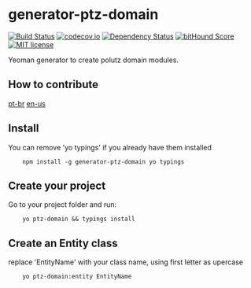 # generator-ptz-domain

[![Build Status](https://travis-ci.org/polutz/generator-ptz-domain.svg)](https://travis-ci.org/polutz/generator-ptz-domain)
[![codecov.io](http://codecov.io/github/polutz/generator-ptz-domain/coverage.svg)](http://codecov.io/github/polutz/generator-ptz-domain)
[![Dependency Status](https://gemnasium.com/polutz/generator-ptz-domain.svg)](https://gemnasium.com/polutz/generator-ptz-domain)
[![bitHound Score](https://www.bithound.io/github/gotwarlost/istanbul/badges/score.svg)](https://www.bithound.io/github/polutz/generator-ptz-domain)
[![MIT license](http://img.shields.io/badge/license-MIT-brightgreen.svg)](http://opensource.org/licenses/MIT)

Yeoman generator to create polutz domain modules.

## How to contribute
[pt-br](https://github.com/polutz/generator-ptz-domain/docs/contribute.pt-br.md)
[en-us](https://github.com/polutz/generator-ptz-domain/docs/contribute.md)


## Install
You can remove 'yo typings' if you already have them installed
```
    npm install -g generator-ptz-domain yo typings
```

## Create your project
Go to your project folder and run:
```    
    yo ptz-domain && typings install
```

## Create an Entity class
replace 'EntityName' with your class name, using first letter as upercase
```    
    yo ptz-domain:entity EntityName
```
